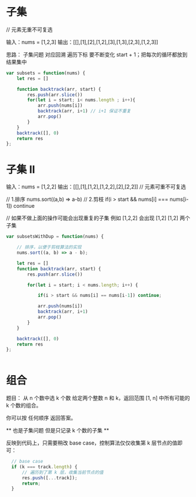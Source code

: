 # 子集
// 元素无重不可复选

输入：nums = [1,2,3]
输出：[[],[1],[2],[1,2],[3],[1,3],[2,3],[1,2,3]]

思路： 子集问题 对应回溯 遍历下标 要不断变化 start + 1；把每次的循环都放到结果集中

```js
var subsets = function(nums) {
    let res = []

    function backtrack(arr, start) {
        res.push(arr.slice())
        for(let i = start; i< nums.length ; i++){
            arr.push(nums[i])
            backtrack(arr, i+1) // i+1 保证不重复
            arr.pop()
        }
    }
    backtrack([], 0)  
    return res
};
```

#  子集 II
输入：nums = [1,2,2]
输出：[[],[1],[1,2],[1,2,2],[2],[2,2]]
// 元素可重不可复选

// 1.排序
  nums.sort((a,b) => a-b)
// 2.剪枝
if(i > start && nums[i] === nums[i-1]) continue


// 如果不做上面的操作可能会出现重复的子集 例如 [1,2,2] 会出现 [1,2] [1,2] 两个子集

```js
var subsetsWithDup = function(nums) {

    // 排序，以便于剪枝算法的实现
    nums.sort((a, b) => a - b);

    let res = []
    function backtrack(arr, start) {
        res.push(arr.slice())

        for(let i = start; i < nums.length; i++) {

            if(i > start && nums[i] == nums[i-1]) continue;

            arr.push(nums[i])
            backtrack(arr, i+1)
            arr.pop()
        }
    }

    backtrack([], 0)
    return res
};
  
```


#  组合
题目： 从 n 个数中选 k 个数
给定两个整数 n 和 k，返回范围 [1, n] 中所有可能的 k 个数的组合。

你可以按 任何顺序 返回答案。

** 也是子集问题  但是只记录 k 个数的子集 **
  
反映到代码上，只需要稍改 base case，控制算法仅仅收集第 k 层节点的值即可：



```js
  // base case
  if (k === track.length) {
      // 遍历到了第 k 层，收集当前节点的值
      res.push([...track]);
      return;
  }
```
